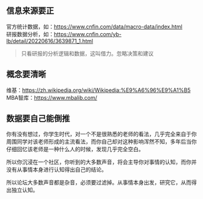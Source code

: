 ## 信息来源要正

官方统计数据，如：https://www.cnfin.com/data/macro-data/index.html   
研报数据分析，如：https://www.cnfin.com/yb-lb/detail/20220616/3639871_1.html  
>只看研报的分析逻辑和数据，这叫借力。忽略决策和建议  

## 概念要清晰
维基：https://zh.wikipedia.org/wiki/Wikipedia:%E9%A6%96%E9%A1%B5   
MBA智库：https://www.mbalib.com/

## 数据要自己能倒推





你有没有想过，你学生时代，对一个不是很熟悉的老师的看法，几乎完全来自于你周围同学对该老师形成的主流看法，而你自己却对这种影响浑然不知，多年后当你仔细回忆该老师是一种什么人的时候，发现几乎完全空白。

所以你沉浸在一个社区，你听到的大多数声音，将会主导你对事情的认知，而你并没有从事情本身进行认知得出自己的结论。

所以论坛大多数声音都是杂音，必须要过滤掉。从事情本身出发，研究它，从而得出独立认知。
